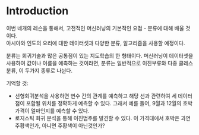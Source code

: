 # Introduction

이번 네개의 레슨을 통해서, 고전적인 머신러닝의 기본적인 요점 - 분류에 대해 배울 것이다. </br>
아시아와 인도의 요리에 대한 데이터셋과 다양한 분류, 알고리즘을 사용할 예정이다.</br>

분류는 회귀기술과 많은 공통점이 있는 지도학습의 한 형태이다. 머신러닝이 데이터셋을 사용하여 값이나 이름을 예측하는 것이라면, 분류는 일반적으로 이진부류와 다중 클레스 분류, 이 두가지 종류로 나뉜다.

기억할 것:

- 선형회귀분석을 사용하면 변수 간의 관계를 예측하고 해당 선과 관련하여 세 데이터 점이 포함될 위치를 정확하게 예측할 수 있다. 그래서 예를 들어, 9월과 12월의 호박가격이 얼마인지를 예측할 수 있다.</br> 
- 로지스틱 회귀 분석을 통해 이진범주를 발견할 수 있다. 이 가격대에서 호박은 과연 주황색인가, 아니면 주황색이 아닌것인가?
